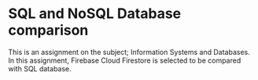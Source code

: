 # SQL and NoSQL Database comparison

This is an assignment on the subject; Information Systems and Databases. In this assignment, 
Firebase Cloud Firestore is selected to be compared with SQL database.
